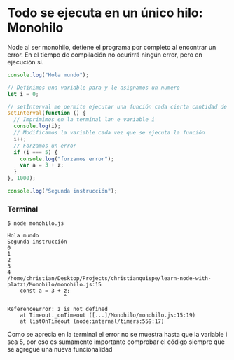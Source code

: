 # Todo se ejecuta en un único hilo: Monohilo

Node al ser monohilo, detiene el programa por completo al encontrar un error. En el tiempo de compilación no ocurirrá ningún error, pero en ejecución sí.

```js
console.log("Hola mundo");

// Definimos una variable para y le asignamos un numero
let i = 0;

// setInterval me permite ejecutar una función cada cierta cantidad de tiempo, recibe como argumentos: Función a ejecutarse, intervalo de tiempo en milisegundos.
setInterval(function () {
  // Imprimimos en la terminal lan e variable i
  console.log(i);
  // Modificamos la variable cada vez que se ejecuta la función
  i++;
  // Forzamos un error
  if (i === 5) {
    console.log("forzamos error");
    var a = 3 + z;
  }
}, 1000);

console.log("Segunda instrucción");
```

### Terminal

```shel
$ node monohilo.js

Hola mundo
Segunda instrucción
0
1
2
3
4
/home/christian/Desktop/Projects/christianquispe/learn-node-with-platzi/Monohilo/monohilo.js:15
    const a = 3 + z;
                  ^

ReferenceError: z is not defined
    at Timeout._onTimeout ([...]/Monohilo/monohilo.js:15:19)
    at listOnTimeout (node:internal/timers:559:17)

```

Como se aprecia en la terminal el error no se muestra hasta que la variable i sea 5, por eso es sumamente importante comprobar el código siempre que se agregue una nueva funcionalidad
